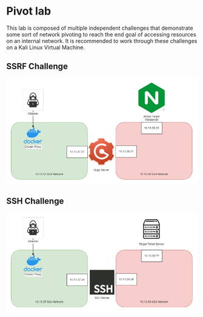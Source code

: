 # Pivot lab
This lab is composed of multiple independent challenges that demonstrate some sort of network pivoting to reach the end goal of accessing resources on an internal network. It is recommended to work through these challenges on a Kali Linux Virtual Machine.

## SSRF Challenge
![SSRF Lab Network](./buildable/docs/lab/images/SSRFLabNetwork.png)

## SSH Challenge
![SSH Lab Network](./buildable/docs/lab/images/SSHLabNetwork.png)
